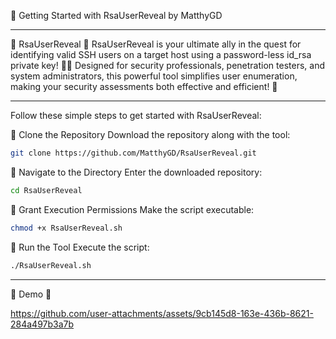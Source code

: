 🚀 Getting Started with RsaUserReveal by MatthyGD

------------------------------------------------------------------------------------------------------------------------------------------------------------

🌟 RsaUserReveal 🌟
RsaUserReveal is your ultimate ally in the quest for identifying valid SSH users on a target host using a password-less id_rsa private key! 🔑✨ Designed for security professionals, penetration testers, and system administrators, this powerful tool simplifies user enumeration, making your security assessments both effective and efficient! 🚀

------------------------------------------------------------------------------------------------------------------------------------------------------------

Follow these simple steps to get started with RsaUserReveal:

🔴 Clone the Repository
Download the repository along with the tool:

```bash
git clone https://github.com/MatthyGD/RsaUserReveal.git
```

🔴 Navigate to the Directory
Enter the downloaded repository:

```bash
cd RsaUserReveal
```

🔴 Grant Execution Permissions
Make the script executable:

```bash
chmod +x RsaUserReveal.sh
```

🔴 Run the Tool
Execute the script:

```bash
./RsaUserReveal.sh
```

------------------------------------------------------------------------------------------------------------------------------------------------------------

🌟 Demo 🌟

https://github.com/user-attachments/assets/9cb145d8-163e-436b-8621-284a497b3a7b

